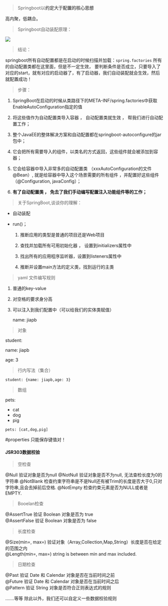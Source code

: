 
>Springboot以**约定大于配置的核心思想**

高内聚，低耦合。

>Springboot自动装配原理：
     
<img src="F:\java\IDEA Projects\JavaSE_Code\学习\SpringBoot\Springboot自动分配.jpg"/>


> 结论： 

springboot所有自动配置都是在启动的时候扫描并加载：`spring.factories` 所有的自动配置类都在这里面，但是不一定生效，
要判断条件是否成立，只要导入了对应的start，就有对应的启动器了，有了启动器，我们自动装配就会生效，然后就配置成功！
>步骤：

1. SpringBoot在启动的时候从类路径下的META-INF/spring.factories中获取EnableAutoConfiguration指定的值

2. 将这些值作为自动配置类导入容器 ， 自动配置类就生效 ， 帮我们进行自动配置工作；

3. 整个JavaEE的整体解决方案和自动配置都在springboot-autoconfigure的jar包中；

4. 它会把所有需要导入的组件，以类名的方式返回，这些组件就会被添加到容器；

5. 它会给容器中导入非常多的自动配置类 （xxxAutoConfiguration的文件@Bean）, 就是给容器中导入这个场景需要的所有组件 ，并配置好这些组件（@Configuration, javaConfig）；

6. **有了自动配置类 ， 免去了我们手动编写配置注入功能组件等的工作；**

> 关于SpringBoot,谈谈你的理解：
- 自动装配
- run()；
 
    1. 推断应用的类型是普通的项目还是Web项目

    2. 查找并加载所有可用初始化器 ， 设置到initializers属性中

    3. 找出所有的应用程序监听器，设置到listeners属性中

    4. 推断并设置main方法的定义类，找到运行的主类 


> yaml 文件编写规则
  
1. 普通的key-value
2. 对空格的要求身分高
3. 可以注入到我们配置中（可以给我们的实体类赋值）

    name: jiapb

> 对象

student:

name: jiapb

age: 3

>行内写法（集合）

`student: {name: jiapb,age: 3}`

> 数组
  
pets:
  - cat
  - dog
  - pig

`pets: [cat,dog,pig]`


#properties 只能保存键值对！

#### **JSR303数据校验**

>空检查

@Null       验证对象是否为null
@NotNull    验证对象是否不为null, 无法查检长度为0的字符串
@NotBlank   检查约束字符串是不是Null还有被Trim的长度是否大于0,只对字符串,且会去掉前后空格.
@NotEmpty   检查约束元素是否为NULL或者是EMPTY.

>Booelan检查

@AssertTrue     验证 Boolean 对象是否为 true  
@AssertFalse    验证 Boolean 对象是否为 false

>长度检查

@Size(min=, max=) 验证对象（Array,Collection,Map,String）长度是否在给定的范围之内  
@Length(min=, max=) string is between min and max included.

>日期检查

@Past       验证 Date 和 Calendar 对象是否在当前时间之前  
@Future     验证 Date 和 Calendar 对象是否在当前时间之后  
@Pattern    验证 String 对象是否符合正则表达式的规则

.......等等
除此以外，我们还可以自定义一些数据校验规则